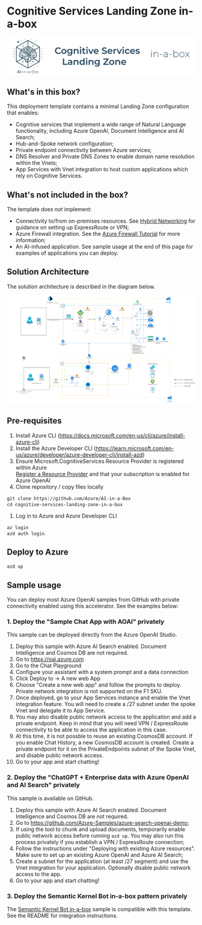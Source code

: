 # Cognitive Services Landing Zone in-a-box
![Banner](./readme_assets/banner.png)

## What's in this box?

This deployment template contains a minimal Landing Zone configuration that enables:

- Cognitive services that implement a wide range of Natural Language functionality, including Azure OpenAI, Document Intelligence and AI Search;
- Hub-and-Spoke network configuration;
- Private endpoint connectivity between Azure services;
- DNS Resolver and Private DNS Zones to enable domain name resolution within the Vnets;
- App Services with Vnet integration to host custom applications which rely on Cognitive Services.

## What's not included in the box?

The template does _not_ implement:

- Connectivity to/from on-premises resources. See [Hybrid Networking](https://learn.microsoft.com/en-us/azure/architecture/reference-architectures/hybrid-networking/) for guidance on setting up ExpressRoute or VPN; 
- Azure Firewall integration. See the [Azure Firewall Tutorial](https://learn.microsoft.com/en-us/azure/firewall/tutorial-firewall-deploy-portal-policy) for more information;
- An AI-infused application. See sample usage at the end of this page for examples of applications you can deploy.


## Solution Architecture

The solution architecture is described in the diagram below.

![Solution Architecture](./readme_assets/architecture.png)

## Pre-requisites
1. Install Azure CLI (https://docs.microsoft.com/en-us/cli/azure/install-azure-cli)
1. Install the Azure Developer CLI (https://learn.microsoft.com/en-us/azure/developer/azure-developer-cli/install-azd)
1. Ensure Microsoft.CognitiveServices Resource Provider is registered within Azure  
[Register a Resource Provider](https://learn.microsoft.com/en-us/azure/azure-resource-manager/management/resource-providers-and-types) and that your subscription is enabled for Azure OpenAI
1. Clone repository / copy files locally
```
git clone https://github.com/Azure/AI-in-a-Box
cd cognitive-services-landing-zone-in-a-box
```
1. Log in to Azure and Azure Developer CLI
```
az login
azd auth login
```

## Deploy to Azure

```
azd up
```

## Sample usage

You can deploy most Azure OpenAI samples from GitHub with private connectivity enabled using this accelerator. See the examples below:

### 1. Deploy the "Sample Chat App with AOAI" privately

This sample can be deployed directly from the Azure OpenAI Studio.

1. Deploy this sample with Azure AI Search enabled. Document Intelligence and Cosmos DB are not required.
2. Go to https://oai.azure.com
3. Go to the Chat Playground
4. Configure your assistant with a system prompt and a data connection
5. Click Deploy to -> A new web App
6. Choose "Create a new web app" and follow the prompts to deploy. Private network integration is not supported on the F1 SKU.
7. Once deployed, go to your App Services instance and enable the Vnet integration feature. You will need to create a /27 subnet under the spoke Vnet and delegate it to App Service.
8. You may also disable public network access to the application and add a private endpoint. Keep in mind that you will need VPN / ExpressRoute connectivity to be able to access the application in this case.
9. At this time, it is not possble to reuse an existing CosmosDB account. If you enable Chat History, a new CosmosDB account is created. Create a private endpoint for it on the PrivateEndpoints subnet of the Spoke Vnet, and disable public network access.
10. Go to your app and start chatting!

### 2. Deploy the "ChatGPT + Enterprise data with Azure OpenAI and AI Search" privately

This sample is available on GitHub.

1. Deploy this sample with Azure AI Search enabled. Document Intelligence and Cosmos DB are not required.
2. Go to https://github.com/Azure-Samples/azure-search-openai-demo;
3. If using the tool to chunk and upload documents, temporarily enable public network access before running `azd up`. You may also run this process privately if you establish a VPN / ExpressRoute connection;
4. Follow the instructions under "Deploying with existing Azure resources". Make sure to set up an existing Azure OpenAI and Azure AI Search;
5. Create a subnet for the application (at least /27 segment) and use the Vnet integration for your application. Optionally disable public network access to the app.
6. Go to your app and start chatting!

### 3. Deploy the Semantic Kernel Bot in-a-box pattern privately

The [Semantic Kernel Bot in-a-box](../gen-ai/semantic-kernel-bot-in-a-box) sample is compatible with this template. See the README for integration instructions.
